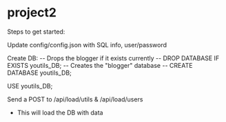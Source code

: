 # project2

Steps to get started:

Update config/config.json with SQL info, user/password

Create DB:
-- Drops the blogger if it exists currently --
DROP DATABASE IF EXISTS youtils_DB;
-- Creates the "blogger" database --
CREATE DATABASE youtils_DB;

USE youtils_DB;


Send a POST to /api/load/utils & /api/load/users
- This will load the DB with data
